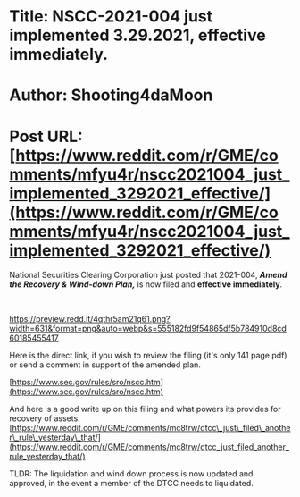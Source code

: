 # Title: NSCC-2021-004 just implemented 3.29.2021, effective immediately.
# Author: Shooting4daMoon
# Post URL: [https://www.reddit.com/r/GME/comments/mfyu4r/nscc2021004_just_implemented_3292021_effective/](https://www.reddit.com/r/GME/comments/mfyu4r/nscc2021004_just_implemented_3292021_effective/)


National Securities Clearing Corporation just posted that 2021-004,  ***Amend the Recovery & Wind-down Plan,*** is now filed and **effective immediately**.

&#x200B;

https://preview.redd.it/4qthr5am21q61.png?width=631&format=png&auto=webp&s=555182fd9f54865df5b784910d8cd60185455417

Here is the direct link, if you wish to review the filing (it's only 141 page pdf) or send a comment in support of the amended plan.

[https://www.sec.gov/rules/sro/nscc.htm](https://www.sec.gov/rules/sro/nscc.htm)

And here is a good write up on this filing and what powers its provides for recovery of assets. [https://www.reddit.com/r/GME/comments/mc8trw/dtcc\_just\_filed\_another\_rule\_yesterday\_that/](https://www.reddit.com/r/GME/comments/mc8trw/dtcc_just_filed_another_rule_yesterday_that/)

TLDR:  The liquidation and wind down process is now updated and approved, in the event a member of the DTCC needs to liquidated.